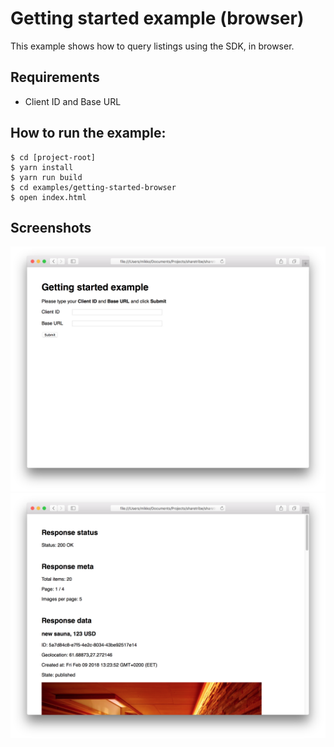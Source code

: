 # Getting started example (browser)

This example shows how to query listings using the SDK, in browser.

## Requirements

* Client ID and Base URL

## How to run the example:

```
$ cd [project-root]
$ yarn install
$ yarn run build
$ cd examples/getting-started-browser
$ open index.html
```

## Screenshots

![Screenshot1](screenshots/screenshot1.png)
![Screenshot2](screenshots/screenshot2.png)
